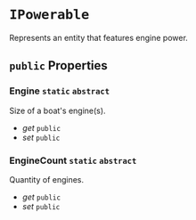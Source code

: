 # `IPowerable`

Represents an entity that features engine power.

## `public` Properties

### Engine `static` `abstract`

Size of a boat's engine(s).

- *get* `public`
- *set* `public`

### EngineCount `static` `abstract`

Quantity of engines.

- *get* `public`
- *set* `public`







